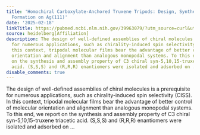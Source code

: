 ```yaml
---
title: 'Homochiral Carboxylate-Anchored Truxene Tripods: Design, Synthesis, Monolayer
  Formation on Ag(111)'
date: '2025-02-18'
linkTitle: https://pubmed.ncbi.nlm.nih.gov/39963079/?utm_source=curl&utm_medium=rss&utm_campaign=pubmed-2&utm_content=1FakS-2QOkCT8HsMOQP1bCRQ4YzyumYOmxmF0moLsQ3dFB1E9V&fc=20220326224207&ff=20250218170842&v=2.18.0.post9+e462414
source: heidelberg[Affiliation]
description: The design of well-defined assemblies of chiral molecules is a prerequisite
  for numerous applications, such as chirality-induced spin selectivity (CISS). In
  this context, tripodal molecular films bear the advantage of better control of molecular
  orientation and alignment than analogous monopodal systems. To this end, we report
  on the synthesis and assembly property of C3 chiral syn-5,10,15-truxene triacetic
  acid. (S,S,S) and (R,R,R) enantiomers were isolated and adsorbed on ...
disable_comments: true
---
```

The design of well-defined assemblies of chiral molecules is a prerequisite for numerous applications, such as chirality-induced spin selectivity (CISS). In this context, tripodal molecular films bear the advantage of better control of molecular orientation and alignment than analogous monopodal systems. To this end, we report on the synthesis and assembly property of C3 chiral syn-5,10,15-truxene triacetic acid. (S,S,S) and (R,R,R) enantiomers were isolated and adsorbed on ...